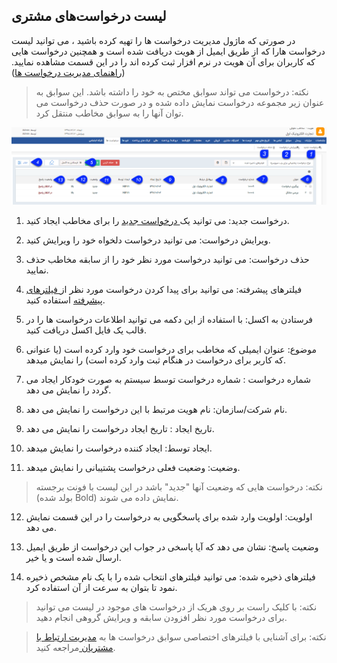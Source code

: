﻿##  لیست درخواست‌های مشتری 
 


در صورتی که ماژول مدیریت درخواست ها را تهیه کرده باشید ، می توانید لیست  درخواست هارا که  از طریق  ایمیل از هویت دریافت شده است و همچنین درخواست هایی که کاربران برای آن هویت در نرم افزار ثبت کرده اند  را در این قسمت  مشاهده نمایید. ([راهنمای مدیریت درخواست ها](https://github.com/1stco/PayamGostarDocs/blob/master/help%202.5.4/Settings/Personalization-crm/Manage-requests/Manage-requests.md))

> نکته: درخواست می تواند سوابق مختص به خود را داشته باشد. این سوابق به عنوان زیر مجموعه درخواست نمایش داده شده و در صورت حذف درخواست می توان آنها را به سوابق مخاطب منتقل کرد.

![](Bank-request.png)

1.  درخواست جدید: می توانید یک[ درخواست جدید](https://github.com/1stco/PayamGostarDocs/blob/master/help%202.5.4/Integrated-bank/Database/Records/new-request/new-request.md) را برای مخاطب ایجاد کنید.

2. ویرایش درخواست: می توانید درخواست دلخواه خود را ویرایش کنید.

3. حذف درخواست: می توانید درخواست مورد نظر خود را از سابقه مخاطب حذف نمایید.

4.  فیلترهای پیشرفته: می توانید برای پیدا کردن درخواست مورد نظر از[ فیلترهای پیشرفته](https://github.com/1stco/PayamGostarDocs/blob/master/help%202.5.4/Customer-relationship-management/Advanced-filter/Advanced-filter.md) استفاده کنید.

5. فرستادن به اکسل: با استفاده از این دکمه می توانید اطلاعات  درخواست ها را در قالب یک فایل اکسل دریافت کنید.

6. موضوع: عنوان ایمیلی که مخاطب برای درخواست خود وارد کرده است (یا عنوانی که کاربر برای درخواست در هنگام ثبت وارد کرده است) را نمایش میدهد.

7. شماره درخواست : شماره درخواست توسط سیستم به صورت خودکار ایجاد می گردد را نمایش می دهد.

8. نام شرکت/سازمان: نام هویت مرتبط با این درخواست را نمایش می دهد.

9. تاریخ ایجاد : تاریخ ایجاد درخواست را نمایش می دهد.

10. ایجاد توسط: ایجاد کننده درخواست را نمایش میدهد.

11. وضعیت: وضعیت فعلی درخواست پشتیبانی را نمایش میدهد.

> نکته: درخواست هایی که وضعیت آنها "جدید" باشد در این لیست با فونت برجسته (بولد شده Bold) نمایش داده می شوند.

12. اولویت: اولویت وارد شده برای پاسخگویی به درخواست را در این قسمت نمایش می دهد.

13. وضعیت پاسخ: نشان می دهد که آیا پاسخی در جواب این درخواست از طریق ایمیل ارسال شده است و یا خیر.

14. فیلترهای ذخیره شده: می توانید فیلترهای انتخاب شده را با یک نام مشخص ذخیره نمود تا بتوان به سرعت از آن استفاده کرد.


> نکته:  با کلیک راست بر روی هریک از درخواست های موجود در لیست می توانید برای درخواست مورد نظر افزودن سابقه و ویرایش گروهی انجام دهید.

> نکته: برای آشنایی با  فیلترهای اختصاصی سوابق درخواست ها به [مدیریت ارتباط با مشتریان ](https://github.com/1stco/PayamGostarDocs/blob/master/help%202.5.4/Customer-relationship-management/Customer-Relationship-Management.md)مراجعه کنید.

